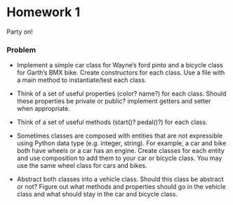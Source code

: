 # Homework 1

Party on!

### Problem            

- Implement a simple car class for Wayne’s ford pinto and a bicycle class for  Garth’s BMX bike.  Create constructors for each class. Use a file with a main method to instantiate/test each class. 

- Think of a set of useful properties (color? name?) for each class. Should these properties be private or public? implement getters and setter when appropriate. 

- Think of a set of useful methods (start()? pedal()?) for each class. 

-  Sometimes classes are composed with entities that are not expressible using Python data type (e.g. integer, string).  For example, a car and bike both have wheels or a car has an engine. Create classes for each entity and use composition to add them to your car or bicycle class. You may use the same wheel class for cars and bikes. 

- Abstract both classes into a vehicle class. Should this class be abstract or not? Figure out what methods and properties should go in the vehicle class and what should stay in the car and bicycle class.
